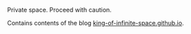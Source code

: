 Private space. Proceed with caution.

Contains contents of the blog [king-of-infinite-space.github.io](https://king-of-infinite-space.github.io).
